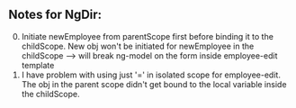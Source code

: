 ## Notes for NgDir:
0. Initiate newEmployee from parentScope first before binding it to the childScope. New obj won't be initiated for newEmployee in the childScope --> will break ng-model on the form inside employee-edit template
1. I have problem with using just '=' in isolated scope for employee-edit. The obj in the parent scope didn't get bound to the local variable inside the childScope.

